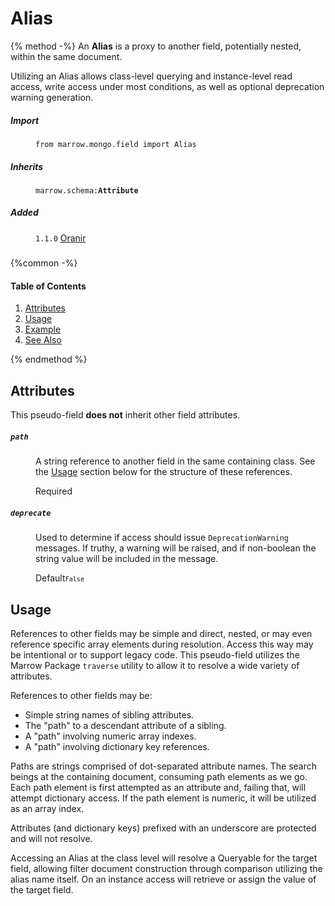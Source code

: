 # Alias

{% method -%}
An **Alias** is a proxy to another field, potentially nested, within the same document.

Utilizing an Alias allows class-level querying and instance-level read access, write access under most conditions, as well as optional deprecation warning generation.

<dl>
	<dt><h5>Import</h5></dt><dd><p><code>from marrow.mongo.field import Alias</code></p></dd>
	<dt><h5>Inherits</h5></dt><dd><p><code>marrow.schema:<strong>Attribute</strong></code></p></dd>
	<dt><h5>Added</h5></dt><dd><p><code>1.1.0</code> <a href="https://github.com/marrow/mongo/releases/tag/1.1.0">Oranir</a></p></dd>
	<dt><h5></h5></dt><dd><p><code></code></p></dd>
</dl>

{%common -%}

#### Table of Contents

1. [Attributes](#attributes)
2. [Usage](#usage)
3. [Example](#example)
4. [See Also](#see-also)

{% endmethod %}


## Attributes

This pseudo-field **does not** inherit other field attributes.

<dl>
	<dt><h5><code>path</code></h5></dt><dd>
		<p>A string reference to another field in the same containing class. See the <a href="#usage">Usage</a> section below for the structure of these references.</p>
		<p><label>Required</label></p>
	</dd><dt><h5><code>deprecate</code></h5></dt><dd>
		<p>Used to determine if access should issue <code>DeprecationWarning</code> messages. If truthy, a warning will be raised, and if non-boolean the string value will be included in the message.</p>
		<p><label>Default</label><code><code>False</code></code></p>
	</dd><dt><h5><code></code></h5></dt><dd></dd>
</dl>


## Usage

References to other fields may be simple and direct, nested, or may even reference specific array elements during resolution. Access this way may be intentional or to support legacy code. This pseudo-field utilizes the Marrow Package `traverse` utility to allow it to resolve a wide variety of attributes.

References to other fields may be:

* Simple string names of sibling attributes.
* The "path" to a descendant attribute of a sibling.
* A "path" involving numeric array indexes.
* A "path" involving dictionary key references.

Paths are strings comprised of dot-separated attribute names. The search beings at the containing document, consuming path elements as we go. Each path element is first attempted as an attribute and, failing that, will attempt dictionary access. If the path element is numeric, it will be utilized as an array index.

Attributes (and dictionary keys) prefixed with an underscore are protected and will not resolve.

Accessing an Alias at the class level will resolve a Queryable for the target field, allowing filter document construction through comparison utilizing the alias name itself. On an instance access will retrieve or assign the value of the target field.
